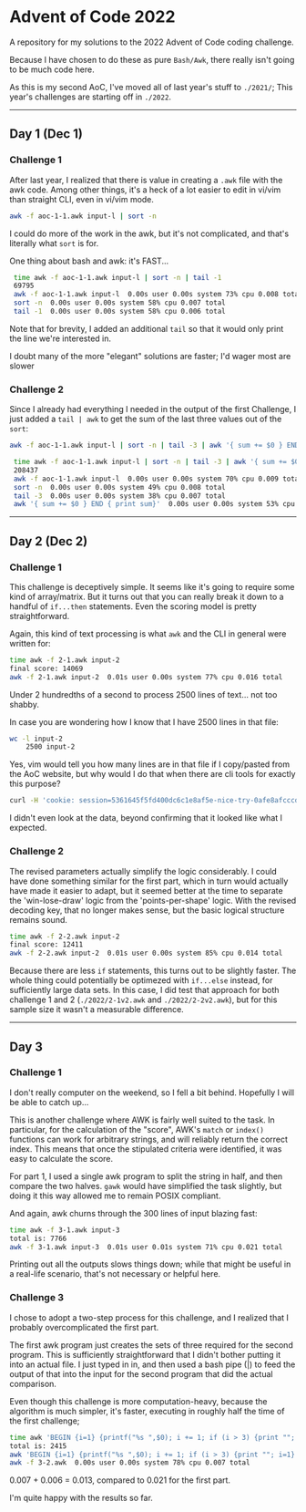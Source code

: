 # Advent of Code 2022

A repository for my solutions to the 2022 Advent of Code coding challenge.

Because I have chosen to do these as pure `Bash/Awk`, there really isn't going to be much code here.

As this is my second AoC, I've moved all of last year's stuff to `./2021/`; This year's challenges are starting off in `./2022`.

---
## Day 1 (Dec 1)
### Challenge 1

After last year, I realized that there is value in creating a `.awk` file with the awk code. Among other things, it's a heck of a lot easier to edit in vi/vim than straight CLI, even in vi/vim mode.

```bash
awk -f aoc-1-1.awk input-l | sort -n
```

I could do more of the work in the awk, but it's not complicated, and that's literally what `sort` is for.


One thing about bash and awk: it's FAST...

```bash
 time awk -f aoc-1-1.awk input-l | sort -n | tail -1
 69795
 awk -f aoc-1-1.awk input-l  0.00s user 0.00s system 73% cpu 0.008 total
 sort -n  0.00s user 0.00s system 58% cpu 0.007 total
 tail -1  0.00s user 0.00s system 58% cpu 0.006 total

```
Note that for brevity, I added an additional `tail` so that it would only print the line we're interested in.

I doubt many of the more "elegant" solutions are faster; I'd wager most are slower

### Challenge 2

Since I already had everything I needed in the output of the first Challenge, I just added a `tail | awk` to get the sum of the last three values out of the `sort`:

```bash
awk -f aoc-1-1.awk input-l | sort -n | tail -3 | awk '{ sum += $0 } END { print sum}'
```

```bash
 time awk -f aoc-1-1.awk input-l | sort -n | tail -3 | awk '{ sum += $0 } END { print sum}'
 208437
 awk -f aoc-1-1.awk input-l  0.00s user 0.00s system 70% cpu 0.009 total
 sort -n  0.00s user 0.00s system 49% cpu 0.008 total
 tail -3  0.00s user 0.00s system 38% cpu 0.007 total
 awk '{ sum += $0 } END { print sum}'  0.00s user 0.00s system 53% cpu 0.006 total
```

---
## Day 2 (Dec 2)
### Challenge 1

This challenge is deceptively simple. It seems like it's going to require some kind of array/matrix.  But it turns out that you can really break it down to a handful of `if...then` statements.  Even the scoring model is pretty straightforward.

Again, this kind of text processing is what `awk` and the CLI in general were written for:
```bash
time awk -f 2-1.awk input-2
final score: 14069
awk -f 2-1.awk input-2  0.01s user 0.00s system 77% cpu 0.016 total
```

Under 2 hundredths of a second to process 2500 lines of text... not too shabby.

In case you are wondering how I know that I have 2500 lines in that file:
```bash
wc -l input-2
    2500 input-2
```
Yes, vim would tell you how many lines are in that file if I copy/pasted from the AoC website, but why would I do that when there are cli tools for exactly this purpose?
```bash
curl -H 'cookie: session=5361645f5fd400dc6c1e8af5e-nice-try-0afe8afcccda5465bfd3fc61-not-my-real-session-cookie-ff0ed57e423ad' "https://adventofcode.com/2022/day/2/input" -o input-2
```

I didn't even look at the data, beyond confirming that it looked like what I expected.

### Challenge 2

The revised parameters actually simplify the logic considerably. I could have done something similar for the first part, which in turn would actually have made it easier to adapt, but it seemed better at the time to separate the 'win-lose-draw' logic from the 'points-per-shape' logic. With the revised decoding key, that no longer makes sense, but the basic logical structure remains sound.

```bash
time awk -f 2-2.awk input-2
final score: 12411
awk -f 2-2.awk input-2  0.01s user 0.00s system 85% cpu 0.014 total
```

Because there are less `if` statements, this turns out to be slightly faster.  The whole thing could potentially be optimezed with `if...else` instead, for sufficiently large data sets. In this case, I did test that approach for both challenge 1 and 2 (`./2022/2-1v2.awk` and `./2022/2-2v2.awk`), but for this sample size it wasn't a measurable difference.

---
## Day 3
### Challenge 1

I don't really computer on the weekend, so I fell a bit behind. Hopefully I will be able to catch up...

This is another challenge where AWK is fairly well suited to the task. In particular, for the calculation of the "score", AWK's `match` or `index()` functions can work for arbitrary strings, and will reliably return the correct index. This means that once the stipulated criteria were identified, it was easy to calculate the score.

For part 1, I used a single awk program to split the string in half, and then compare the two halves. `gawk` would have simplified the task slightly, but doing it this way allowed me to remain POSIX compliant.

And again, awk churns through the 300 lines of input blazing fast:
```bash
time awk -f 3-1.awk input-3
total is: 7766
awk -f 3-1.awk input-3  0.01s user 0.01s system 71% cpu 0.021 total
```

Printing out all the outputs slows things down; while that might be useful in a real-life scenario, that's not necessary or helpful here.

### Challenge 3

I chose to adopt a two-step process for this challenge, and I realized that I probably overcomplicated the first part.

The first awk program just creates the sets of three required for the second program. This is sufficiently straightforward that I didn't bother putting it into an actual file. I just typed in in, and then used a bash pipe (|) to feed the output of that into the input for the second program that did the actual comparison.

Even though this challenge is more computation-heavy, because the algorithm is much simpler, it's faster, executing in roughly half the time of the first challenge;
```bash
time awk 'BEGIN {i=1} {printf("%s ",$0); i += 1; if (i > 3) {print ""; i=1} } ' input-3 | awk -f 3-2.awk
total is: 2415
awk 'BEGIN {i=1} {printf("%s ",$0); i += 1; if (i > 3) {print ""; i=1} } '   0.00s user 0.00s system 73% cpu 0.006 total
awk -f 3-2.awk  0.00s user 0.00s system 78% cpu 0.007 total
```
0.007 + 0.006 = 0.013, compared to 0.021 for the first part.

I'm quite happy with the results so far.
